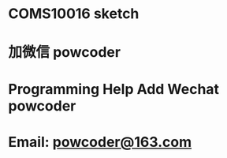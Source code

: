 # COMS10016 sketch
# 加微信 powcoder

# Programming Help Add Wechat powcoder

# Email: powcoder@163.com

